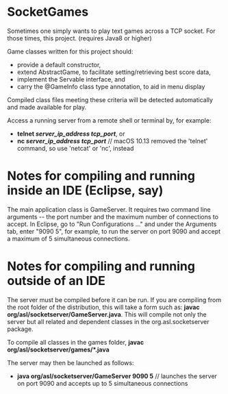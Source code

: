 # SocketGames
Sometimes one simply wants to play text games across a TCP socket.  For those times, this project. (requires Java8 or higher) 

Game classes written for this project should:
* provide a default constructor,  
* extend AbstractGame, to facilitate setting/retrieving best score data,
* implement the Servable interface, and  
* carry the @GameInfo class type annotation, to aid in menu display  

Compiled class files meeting these criteria will be detected automatically and made available for play. 

Access a running server from a remote shell or terminal by, for example: 
* <b>telnet <i>server_ip_address tcp_port</i></b>, or  
* <b>nc <i>server_ip_address tcp_port</i></b> // macOS 10.13 removed the 'telnet' command, so use 'netcat' or 'nc', instead

# Notes for compiling and running inside an IDE (Eclipse, say)
The main application class is GameServer.  It requires two command line arguments -- the port number and the maximum number of connections to accept.  In Eclipse, go to "Run Configurations ..." and under the Arguments tab, enter "9090 5", for example, to run the server on port 9090 and accept a maximum of 5 simultaneous connections.

# Notes for compiling and running outside of an IDE
The server must be compiled before it can be run.  If you are compiling from the root folder of the distribution, this will take a form such as: <b> javac org/asl/socketserver/GameServer.java</b>.  This will compile not only the server but all related and dependent classes in the org.asl.socketserver package. 

To compile all classes in the games folder, <b> javac org/asl/socketserver/games/*.java</b>

The server may then be launched as follows:
* <b>java org/asl/socketserver/GameServer 9090 5</b> // launches the server on port 9090 and accepts up to 5 simultaneous connections
